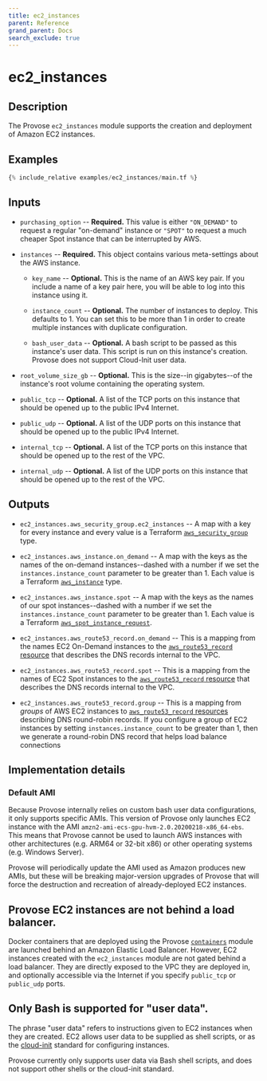 ```yaml
---
title: ec2_instances
parent: Reference
grand_parent: Docs
search_exclude: true
---
```


# ec2_instances

## Description

The Provose `ec2_instances` module supports the creation and deployment of Amazon EC2 instances.

## Examples

```terraform
{% include_relative examples/ec2_instances/main.tf %}
```

## Inputs

- `purchasing_option` -- **Required.** This value is either `"ON_DEMAND"` to request a regular "on-demand" instance or `"SPOT"` to request a much cheaper Spot instance that can be interrupted by AWS.

- `instances` -- **Required.** This object contains various meta-settings about the AWS instance.

  - `key_name` -- **Optional.** This is the name of an AWS key pair. If you include a name of a key pair here, you will be able to log into this instance using it.

  - `instance_count` -- **Optional.** The number of instances to deploy. This defaults to 1. You can set this to be more than 1 in order to create multiple instances with duplicate configuration.

  - `bash_user_data` -- **Optional.** A bash script to be passed as this instance's user data. This script is run on this instance's creation. Provose does not support Cloud-Init user data.

- `root_volume_size_gb` -- **Optional.** This is the size--in gigabytes--of the instance's root volume containing the operating system.

- `public_tcp` -- **Optional.** A list of the TCP ports on this instance that should be opened up to the public IPv4 Internet.

- `public_udp` -- **Optional.** A list of the UDP ports on this instance that should be opened up to the public IPv4 Internet.

- `internal_tcp` -- **Optional.** A list of the TCP ports on this instance that should be opened up to the rest of the VPC.

- `internal_udp` -- **Optional.** A list of the UDP ports on this instance that should be opened up to the rest of the VPC.

## Outputs

- `ec2_instances.aws_security_group.ec2_instances` -- A map with a key for every instance and every value is a Terraform [`aws_security_group`](https://www.terraform.io/docs/providers/aws/r/security_group.html) type.

- `ec2_instances.aws_instance.on_demand` -- A map with the keys as the names of the on-demand instances--dashed with a number if we set the `instances.instance_count` parameter to be greater than 1. Each value is a Terraform [`aws_instance`](https://www.terraform.io/docs/providers/aws/r/instance.html) type.

- `ec2_instances.aws_instance.spot` -- A map with the keys as the names of our spot instances--dashed with a number if we set the `instances.instance_count` parameter to be greater than 1. Each value is a Terraform [`aws_spot_instance_request`](https://www.terraform.io/docs/providers/aws/r/spot_instance_request.html).

- `ec2_instances.aws_route53_record.on_demand` -- This is a mapping from the names EC2 On-Demand instances to the [`aws_route53_record` resource](https://www.terraform.io/docs/providers/aws/r/route53_record.html) that describes the DNS records internal to the VPC.

- `ec2_instances.aws_route53_record.spot` -- This is a mapping from the names of EC2 Spot instances to the [`aws_route53_record` resource](https://www.terraform.io/docs/providers/aws/r/route53_record.html) that describes the DNS records internal to the VPC.

- `ec2_instances.aws_route53_record.group` -- This is a mapping from _groups_ of AWS EC2 instances to [`aws_route53_record` resources](https://www.terraform.io/docs/providers/aws/r/route53_record.html) describing DNS round-robin records. If you configure a group of EC2 instances by setting `instances.instance_count` to be greater than 1, then we generate a round-robin DNS record that helps load balance connections

## Implementation details

### Default AMI

Because Provose internally relies on custom bash user data configurations, it only supports
specific AMIs. This version of Provose only launches EC2 instance with the AMI
`amzn2-ami-ecs-gpu-hvm-2.0.20200218-x86_64-ebs`. This means that Provose cannot be used to
launch AWS instances with other architectures (e.g. ARM64 or 32-bit x86) or other operating
systems (e.g. Windows Server).

Provose will periodically update the AMI used as Amazon produces new AMIs, but these
will be breaking major-version upgrades of Provose that will force the destruction
and recreation of already-deployed EC2 instances.

## Provose EC2 instances are not behind a load balancer.

Docker containers that are deployed using the Provose [`containers`](../containers/) module are launched behind an Amazon Elastic Load Balancer. However, EC2 instances created with the `ec2_instances` module are not gated behind a load balancer. They are directly exposed to the VPC they are deployed in, and optionally accessible via the Internet if you specify `public_tcp` or `public_udp` ports.

## Only Bash is supported for "user data".

The phrase "user data" refers to instructions given to EC2 instances when they are created. EC2 allows user data to be supplied as shell scripts, or as the [cloud-init](https://cloudinit.readthedocs.io/en/latest/) standard for configuring instances.

Provose currently only supports user data via Bash shell scripts, and does not support other shells or the cloud-init standard.
